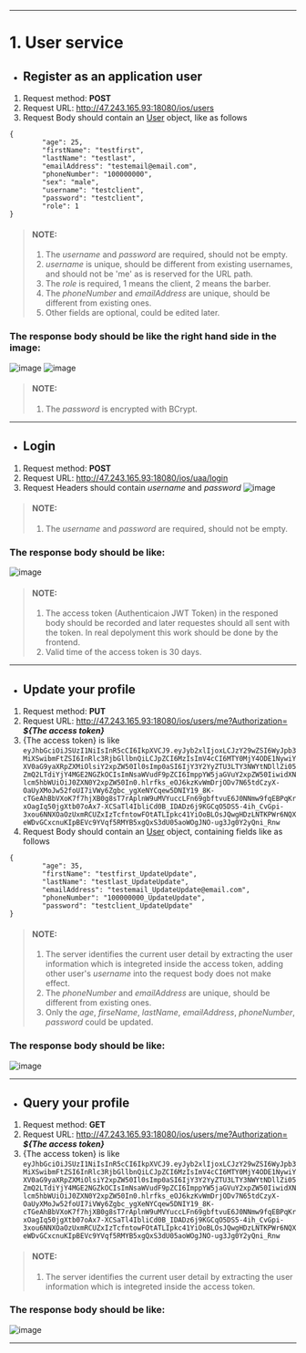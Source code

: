 ----

# 1. User service  
    
- ## Register as an application user
1. Request method: **POST**  
2. Request URL: http://47.243.165.93:18080/ios/users
3. Request Body should contain an [User](/api-common/src/main/java/com/bristol/project/entity/User.java) object, like as follows

```
{
        "age": 25,
        "firstName": "testfirst",
        "lastName": "testlast",
        "emailAddress": "testemail@email.com",
        "phoneNumber": "100000000",
        "sex": "male",
        "username": "testclient",
        "password": "testclient",
        "role": 1
}
```

> #### NOTE:
> 1. The *username* and *password* are required, should not be empty.
> 2. *username* is unique, should be different from existing usernames, and should not be 'me' as is reserved for the URL path.
> 3. The *role* is required, 1 means the client, 2 means the barber.
> 4. The *phoneNumber* and *emailAddress* are unique, should be different from existing ones.
> 5. Other fields are optional, could be edited later.

### The response body should be like the right hand side in the image:    
![image](https://user-images.githubusercontent.com/45266501/149817219-f4453941-f73b-4ab3-a36c-d12277d3e43b.png)
![image](https://user-images.githubusercontent.com/45266501/149901875-1ca08b78-73e3-4a3a-a7b7-5d8f3ac81a72.png)

> #### NOTE:
> 1. The *password* is encrypted with BCrypt.

----

- ## Login
1. Request method: **POST**  
2. Request URL: http://47.243.165.93:18080/ios/uaa/login
3. Request Headers should contain *username* and *password*
![image](https://user-images.githubusercontent.com/45266501/149775057-975c5ef2-1922-434a-954d-ef63cff05da7.png)

> #### NOTE:
> 1. The *username* and *password* are required, should not be empty.
### The response body should be like:   
![image](https://user-images.githubusercontent.com/45266501/149775501-1e011388-d6df-4d19-b775-c7fabafb772a.png)

> #### NOTE:
> 1. The access token (Authenticaion JWT Token) in the responed body should be recorded and later requestes should all sent with the token. In real depolyment this work should be done by the frontend.
> 2. Valid time of the access token is 30 days.

----

- ## Update your profile
1. Request method: **PUT**  
2. Request URL: http://47.243.165.93:18080/ios/users/me?Authorization= ***${The access token}***
3. {The access token} is like 
`eyJhbGciOiJSUzI1NiIsInR5cCI6IkpXVCJ9.eyJyb2xlIjoxLCJzY29wZSI6WyJpb3MiXSwibmFtZSI6InRlc3RjbGllbnQiLCJpZCI6MzIsImV4cCI6MTY0MjY4ODE1NywiYXV0aG9yaXRpZXMiOlsiY2xpZW50Il0sImp0aSI6IjY3Y2YyZTU3LTY3NWYtNDllZi05ZmQ2LTdiYjY4MGE2NGZkOCIsImNsaWVudF9pZCI6ImppYW5jaGVuY2xpZW50IiwidXNlcm5hbWUiOiJ0ZXN0Y2xpZW50In0.hlrfks_eOJ6kzKvWmDrjODv7N65tdCzyX-OaUyXMoJw52foUI7iVWy6Zgbc_ygXeNYCqew5DNIY19_8K-cTGeAhBbVXoK7f7hjXB0g8sT7rAplnW9uMVYuccLFn69gbftvuE6J0NNmw9fqEBPqKrxOagIq50jgXtb07oAx7-XCSaTl4IbliCd0B_IDADz6j9KGCqO5DS5-4ih_CvGpi-3xou6NNXOaOzUxmRCUZxIzTcfntowFOtATLIpkc41YiOoBLOsJQwgHDzLNTKPWr6NQXeWDvGCxcnuKIpBEVc9YVqf5RMYB5xgQxS3dU05aoWOgJNO-ug3Jg0Y2yQni_Rnw`
4. Request Body should contain an [User](/api-common/src/main/java/com/bristol/project/entity/User.java) object, containing fields like as follows

```
{
        "age": 35,
        "firstName": "testfirst_UpdateUpdate",
        "lastName": "testlast_UpdateUpdate",
        "emailAddress": "testemail_UpdateUpdate@email.com",
        "phoneNumber": "100000000_UpdateUpdate",
        "password": "testclient_UpdateUpdate"
}
```

> #### NOTE:
> 1. The server identifies the current user detail by extracting the user information which is integreted inside the access token, adding other user's *username* into the request body does not make effect.
> 2. The *phoneNumber* and *emailAddress* are unique, should be different from existing ones.
> 3. Only the *age*, *firseName*, *lastName*, *emailAddress*, *phoneNumber*, *password* could be updated.

### The response body should be like:
![image](https://user-images.githubusercontent.com/45266501/149779108-2f17fc58-021a-4cd9-88c2-8ee7b577d2da.png)

----

- ## Query your profile
1. Request method: **GET**  
2. Request URL: http://47.243.165.93:18080/ios/users/me?Authorization= ***${The access token}***
3. {The access token} is like 
`eyJhbGciOiJSUzI1NiIsInR5cCI6IkpXVCJ9.eyJyb2xlIjoxLCJzY29wZSI6WyJpb3MiXSwibmFtZSI6InRlc3RjbGllbnQiLCJpZCI6MzIsImV4cCI6MTY0MjY4ODE1NywiYXV0aG9yaXRpZXMiOlsiY2xpZW50Il0sImp0aSI6IjY3Y2YyZTU3LTY3NWYtNDllZi05ZmQ2LTdiYjY4MGE2NGZkOCIsImNsaWVudF9pZCI6ImppYW5jaGVuY2xpZW50IiwidXNlcm5hbWUiOiJ0ZXN0Y2xpZW50In0.hlrfks_eOJ6kzKvWmDrjODv7N65tdCzyX-OaUyXMoJw52foUI7iVWy6Zgbc_ygXeNYCqew5DNIY19_8K-cTGeAhBbVXoK7f7hjXB0g8sT7rAplnW9uMVYuccLFn69gbftvuE6J0NNmw9fqEBPqKrxOagIq50jgXtb07oAx7-XCSaTl4IbliCd0B_IDADz6j9KGCqO5DS5-4ih_CvGpi-3xou6NNXOaOzUxmRCUZxIzTcfntowFOtATLIpkc41YiOoBLOsJQwgHDzLNTKPWr6NQXeWDvGCxcnuKIpBEVc9YVqf5RMYB5xgQxS3dU05aoWOgJNO-ug3Jg0Y2yQni_Rnw`

> #### NOTE:
> 1. The server identifies the current user detail by extracting the user information which is integreted inside the access token.

### The response body should be like:
![image](https://user-images.githubusercontent.com/45266501/149781106-72bd8a5b-a6c1-45de-81e8-102d3db81088.png)

----
